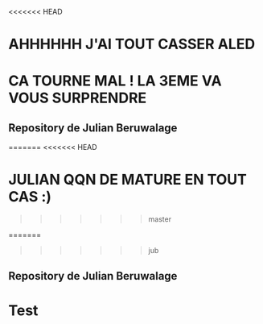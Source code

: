 <<<<<<< HEAD
# AHHHHHH J'AI TOUT CASSER ALED
# CA TOURNE MAL ! LA 3EME VA VOUS SURPRENDRE
## Repository de Julian Beruwalage

=======
<<<<<<< HEAD
# JULIAN QQN DE MATURE EN TOUT CAS :)
>>>>>>> master

=======
>>>>>>> jub
## Repository de Julian Beruwalage
# Test